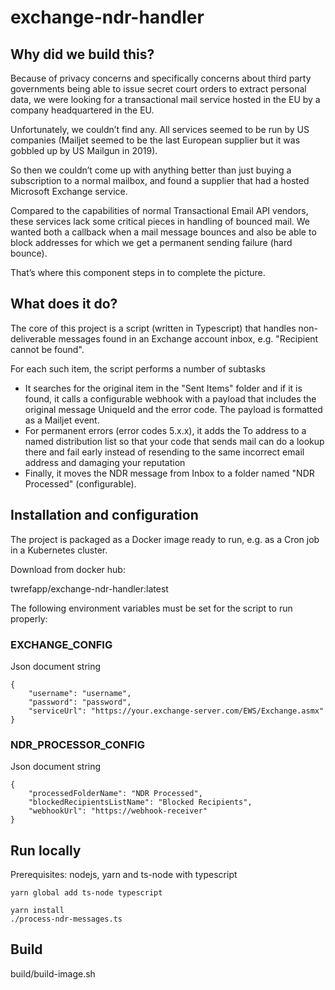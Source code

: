 # exchange-ndr-handler

## Why did we build this?
Because of privacy concerns and specifically concerns about third party governments being able to issue secret court orders to extract personal data, we were looking for a transactional mail service hosted in the EU by a company headquartered in the EU.

Unfortunately, we couldn’t find any. All services seemed to be run by US companies (Mailjet seemed to be the last European supplier but it was gobbled up by US Mailgun in 2019).

So then we couldn’t come up with anything better than just buying a subscription to a normal mailbox, and found a supplier that had a hosted Microsoft Exchange service.

Compared to the capabilities of normal Transactional Email API vendors, these services lack some critical pieces in handling of bounced mail. We wanted both a callback when a mail message bounces and also be able to block addresses for which we get a permanent sending failure (hard bounce).

That’s where this component steps in to complete the picture.

## What does it do?
The core of this project is a script (written in Typescript) that handles non-deliverable messages found in an Exchange account inbox, e.g. "Recipient cannot be found".

For each such item, the script performs a number of subtasks

* It searches for the original item in the "Sent Items" folder and if it is found, it calls a configurable webhook with a payload that includes the original message UniqueId and the error code. The payload is formatted as a Mailjet event.
* For permanent errors (error codes 5.x.x), it adds the To address to a named distribution list so that your code that sends mail can do a lookup there and fail early instead of resending to the same incorrect email address and damaging your reputation
* Finally, it moves the NDR message from Inbox to a folder named "NDR Processed" (configurable).

## Installation and configuration
The project is packaged as a Docker image ready to run, e.g. as a Cron job in a Kubernetes cluster.

Download from docker hub:

twrefapp/exchange-ndr-handler:latest

The following environment variables must be set for the script to run properly:

### EXCHANGE_CONFIG
Json document string
```
{
    "username": "username",
    "password": "password",
    "serviceUrl": "https://your.exchange-server.com/EWS/Exchange.asmx"
}
```

### NDR_PROCESSOR_CONFIG
Json document string
```
{
    "processedFolderName": "NDR Processed",
    "blockedRecipientsListName": "Blocked Recipients",
    "webhookUrl": "https://webhook-receiver"
}
```

## Run locally

Prerequisites: nodejs, yarn and ts-node with typescript

```
yarn global add ts-node typescript
```

```
yarn install
./process-ndr-messages.ts
```

## Build

build/build-image.sh